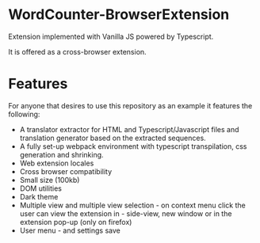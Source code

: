 # WordCounter-BrowserExtension

Extension implemented with Vanilla JS powered by Typescript.

It is offered as a cross-browser extension.

# Features

For anyone that desires to use this repository as an example it features the following:

-   A translator extractor for HTML and Typescript/Javascript files and translation generator based on the extracted sequences.
-   A fully set-up webpack environment with typescript transpilation, css generation and shrinking.
-   Web extension locales
-   Cross browser compatibility
-   Small size (100kb)
-   DOM utilities
-   Dark theme
-   Multiple view and multiple view selection - on context menu click the user can view the extension in - side-view, new window or in the extension pop-up (only on firefox)
-   User menu - and settings save
